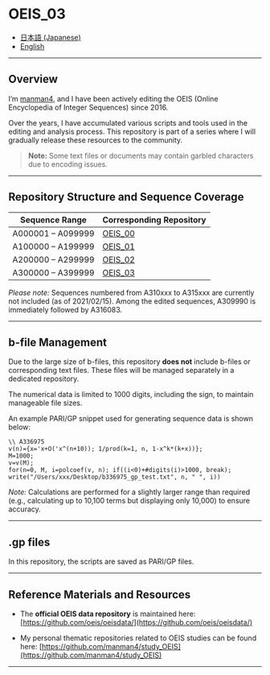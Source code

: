 # OEIS_03

* [日本語 (Japanese)](README_ja.md)
* [English](README.md)

---

## Overview

I’m [manman4](https://github.com/manman4), and I have been actively editing the OEIS (Online Encyclopedia of Integer Sequences) since 2016.

Over the years, I have accumulated various scripts and tools used in the editing and analysis process. This repository is part of a series where I will gradually release these resources to the community.

> **Note:** Some text files or documents may contain garbled characters due to encoding issues.

---

## Repository Structure and Sequence Coverage

| Sequence Range    | Corresponding Repository                      |
| ----------------- | --------------------------------------------- |
| A000001 – A099999 | [OEIS_00](https://github.com/manman4/OEIS_00) |
| A100000 – A199999 | [OEIS_01](https://github.com/manman4/OEIS_01) |
| A200000 – A299999 | [OEIS_02](https://github.com/manman4/OEIS_02) |
| A300000 – A399999 | [OEIS_03](https://github.com/manman4/OEIS_03) |

*Please note:* Sequences numbered from A310xxx to A315xxx are currently not included (as of 2021/02/15). Among the edited sequences, A309990 is immediately followed by A316083.

---

## b-file Management

Due to the large size of b-files, this repository **does not** include b-files or corresponding text files. These files will be managed separately in a dedicated repository.

The numerical data is limited to 1000 digits, including the sign, to maintain manageable file sizes.

An example PARI/GP snippet used for generating sequence data is shown below:

```PARI:
\\ A336975
v(n)={x='x+O('x^(n+10)); 1/prod(k=1, n, 1-x^k*(k+x))};
M=1000;
v=v(M);
for(n=0, M, i=polcoef(v, n); if((i<0)+#digits(i)>1000, break); write("/Users/xxx/Desktop/b336975_gp_test.txt", n, " ", i))
```

*Note:* Calculations are performed for a slightly larger range than required (e.g., calculating up to 10,100 terms but displaying only 10,000) to ensure accuracy.

---

## .gp files

In this repository, the scripts are saved as PARI/GP files.

---

## Reference Materials and Resources

* The **official OEIS data repository** is maintained here:
  [https://github.com/oeis/oeisdata/](https://github.com/oeis/oeisdata/)

* My personal thematic repositories related to OEIS studies can be found here:
  [https://github.com/manman4/study_OEIS](https://github.com/manman4/study_OEIS)

---


